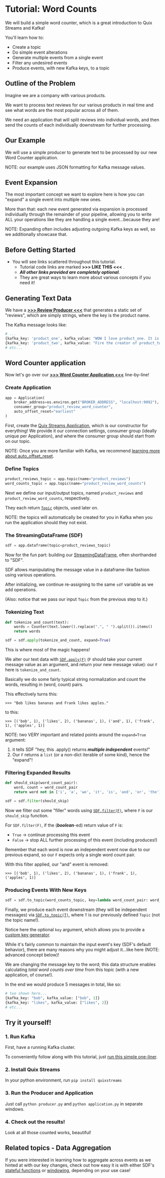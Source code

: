 # Tutorial: Word Counts

We will build a simple word counter, which is a great introduction to Quix Streams and Kafka!

You'll learn how to:

- Create a topic
- Do simple event alterations
- Generate multiple events from a single event
- Filter any undesired events
- Produce events, with new Kafka keys, to a topic



## Outline of the Problem

Imagine we are a company with various products. 

We want to process text reviews for our various products in real time 
and see what words are the most popular across all of them.

We need an application that will split reviews into individual words, and then send
the counts of each individually downstream for further processing.



## Our Example

We will use a simple producer to generate text to be processed by our 
new Word Counter application.

NOTE: our example uses JSON formatting for Kafka message values.



## Event Expansion
 
The most important concept we want to explore here is how you can "expand" a single
event into multiple new ones.

More than that: each new event generated via expansion is processed individually
through the remainder of your pipeline, allowing you to write ALL your operations 
like they are handling a single event...because they are!

NOTE: Expanding often includes adjusting outgoing Kafka keys as well, so we additionally
showcase that.


## Before Getting Started

- You will see links scattered throughout this tutorial.
    - Tutorial code links are marked **>>> LIKE THIS <<<** .
    - ***All other links provided are completely optional***. 
    - They are great ways to learn more about various concepts if you need it!


## Generating Text Data

We have a [**>>> Review Producer <<<**](producer.py) that generates a static set of "reviews", 
which are simply strings, where the key is the product name.

The Kafka message looks like:

```python
# ...
{kafka_key: 'product_one', kafka_value: "WOW I love product_one. It is the best."}
{kafka_key: 'product_two', kafka_value: "Fire the creator of product_two please."}
# etc...
```


## Word Counter application

Now let's go over our [**>>> Word Counter Application <<<**](application.py) line-by-line!

### Create Application

```python
app = Application(
    broker_address=os.environ.get("BROKER_ADDRESS", "localhost:9092"),
    consumer_group="product_review_word_counter",
    auto_offset_reset="earliest"
)
```

First, create the [Quix Streams Application](../../configuration.md), which is our constructor for everything! We provide it our connection settings, consumer group (ideally unique per Application), and where the consumer group should start from on our topic. 

NOTE: Once you are more familiar with Kafka, we recommend [learning more about auto_offset_reset](https://www.quix.io/blog/kafka-auto-offset-reset-use-cases-and-pitfalls).

### Define Topics

```python
product_reviews_topic = app.topic(name="product_reviews")
word_counts_topic = app.topic(name="product_review_word_counts")
```

Next we define our input/output topics, named `product_reviews` and `product_review_word_counts`, respectively. 

They each return [`Topic`](../../api-reference/topics.md) objects, used later on.

NOTE: the topics will automatically be created for you in Kafka when you run the application should they not exist.


### The StreamingDataFrame (SDF)

```python
sdf = app.dataframe(topic=product_reviews_topic)
```

Now for the fun part: building our [StreamingDataFrame](../../processing.md#introduction-to-streamingdataframe), often shorthanded to "SDF".  

SDF allows manipulating the message value in a dataframe-like fashion using various operations.

After initializing, we continue re-assigning to the same `sdf` variable as we add operations.

(Also: notice that we pass our input `Topic` from the previous step to it.)

### Tokenizing Text

```python
def tokenize_and_count(text):
    words = Counter(text.lower().replace(".", " ").split()).items()
    return words

sdf = sdf.apply(tokenize_and_count, expand=True)
```

This is where most of the magic happens! 

We alter our text data with [`SDF.apply(F)`](../../processing.md#streamingdataframeapply) (`F` should take your current 
message value as an argument, and return your new message value):
our `F` here is `tokenize_and_count`.

Basically we do some fairly typical string normalization and count the words, resulting in (word, count) pairs.


This effectively turns this:

`>>> "Bob likes bananas and Frank likes apples."`

to this:

`>>> [('bob', 1), ('likes', 2), ('bananas', 1), ('and', 1), ('frank', 1), ('apples', 1)]`


NOTE: two VERY important and related points around the `expand=True` argument:
1. it tells SDF "hey, this .apply() returns _**multiple independent**_ events!"
2. Our `F` returns a `list` (or a non-dict iterable of some kind), hence the "expand"!


### Filtering Expanded Results

```python
def should_skip(word_count_pair):
    word, count = word_count_pair
    return word not in ['i', 'a', 'we', 'it', 'is', 'and', 'or', 'the']

sdf = sdf.filter(should_skip)
```

Now we filter out some "filler" words using [`SDF.filter(F)`](../../processing.md#streamingdataframefilter), where `F` is our `should_skip` function. 

For `SDF.filter(F)`, if the (_**boolean**_-ed) return value of `F` is: 
- `True` -> continue processing this event
- `False` -> stop ALL further processing of this event (including produces!)

Remember that each word is now an independent event now due to our previous expand, so our
`F` expects only a single word count pair.

With this filter applied, our "and" event is removed:

`>>> [('bob', 1), ('likes', 2), ('bananas', 1), ('frank', 1), ('apples', 1)]`


### Producing Events With New Keys

```python
sdf = sdf.to_topic(word_counts_topic, key=lambda word_count_pair: word_count_pair[0])
```

Finally, we produce each event downstream (they will be independent messages) 
via [`SDF.to_topic(T)`](../../processing.md#writing-data-to-kafka-topics), where `T` is our previously defined `Topic` (not the topic name!).

Notice here the optional `key` argument, which allows you to provide a [custom key generator](../../processing.md#changing-message-key-before-producing).

While it's fairly common to maintain the input event's key (SDF's default behavior), 
there are many reasons why you might adjust it...like here (NOTE: advanced concept below)!

We are changing the message key to the word; this data structure enables 
calculating _total word counts over time_ from this topic (with a new application, of course!).

In the end we would produce 5 messages in total, like so:

```python
# two shown here...
{kafka_key: "bob", kafka_value: ["bob", 1]}
{kafka_key: "likes", kafka_value: ["likes", 2]}
# etc...
```

## Try it yourself!

### 1. Run Kafka
First, have a running Kafka cluster. 

To conveniently follow along with this tutorial, just [run this simple one-liner](../tutorials-overview.md#running-kafka-locally).

### 2. Install Quix Streams
In your python environment, run `pip install quixstreams`

### 3. Run the Producer and Application
Just call `python producer.py` and `python application.py` in separate windows.

### 4. Check out the results!

Look at all those counted works, beautiful!


## Related topics - Data Aggregation

If you were interested in learning how to aggregate across events as we hinted
at with our key changes, check out how easy it is with either SDF's [stateful functions](../../processing.md#using-state-store)
or [windowing](../../windowing.md), depending on your use case!
